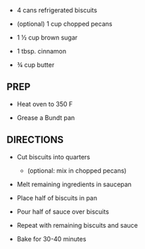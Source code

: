 - 4 cans refrigerated biscuits

- (optional) 1 cup chopped pecans

- 1 ½ cup brown sugar

- 1 tbsp. cinnamon

- ¾ cup butter

## PREP

- Heat oven to 350 F

- Grease a Bundt pan

## DIRECTIONS

- Cut biscuits into quarters

  - (optional: mix in chopped pecans)

- Melt remaining ingredients in saucepan

- Place half of biscuits in pan

- Pour half of sauce over biscuits

- Repeat with remaining biscuits and sauce

- Bake for 30-40 minutes
